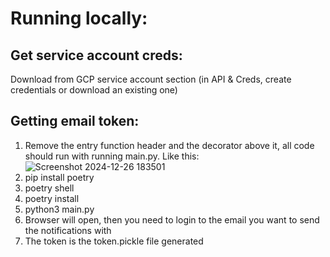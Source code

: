 # Running locally:

## Get service account creds:
Download from GCP service account section (in API & Creds, create credentials or download an existing one)
## Getting email token:
1. Remove the entry function header and the decorator above it, all code should run with running main.py.
   Like this:
    ![Screenshot 2024-12-26 183501](https://github.com/user-attachments/assets/2e4ff50f-06f0-4998-aaef-8496b0558958)
2. pip install poetry
3. poetry shell
4. poetry install
5. python3 main.py
6. Browser will open, then you need to login to the email you want to send the notifications with
7. The token is the token.pickle file generated
